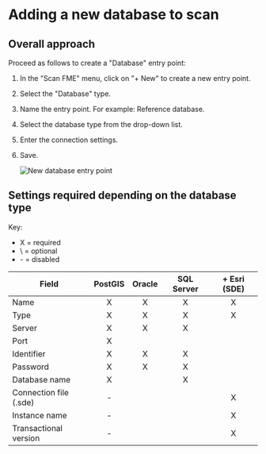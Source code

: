 # Adding a new database to scan

## Overall approach

Proceed as follows to create a "Database" entry point:

1. In the "Scan FME" menu, click on "+ New" to create a new entry point.
2. Select the "Database" type.
3. Name the entry point. For example: Reference database.
4. Select the database type from the drop-down list.
5. Enter the connection settings.
6. Save.

    ![New database entry point](/assets/new_DB_ready.png "The new entry point is ready to be scanned")

## Settings required depending on the database type

Key:

* X = required
* \ = optional
* \- = disabled

| Field                           | PostGIS | Oracle | SQL Server | + Esri (SDE) |
| --------------------------- | :-----: | :----: | :--------: | :----------------------: |
| Name                         | X       | X      | X          | X                        |
| Type                           | X       | X      | X          | X                        |
| Server                        | X       | X      | X          |                         |
| Port                            | X       |        |            |                          |
| Identifier                  | X       | X      | X          |                          |
| Password                 | X       | X      | X          |                          |
| Database name      | X       |        | X          |                          |
| Connection file (.sde) | -       |        |            | X                        |
| Instance name            | -       |        |            | X                        |
| Transactional version   | -       |        |            | X                        |
